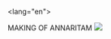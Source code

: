<!DOCTYPE html>
<lang="en">

<head>MAKING OF ANNARITAM</head>
<meta charset="utf-8"
<metaname="viewport" cotent="width=device-width,init
<title>form with semantic HTML</title>

</head>

<body>ANNARITAM is a group of three teens Anna,the crazy but romantic chick...RITA, the most exellent beautician in NAIROBI KENYA and TAMIL allias RORO in MAHANAIM INTERNATIONAL HIGHSCHOOL </body>
<img src="![image](https://github.com/tamiltamper/.annarita/assets/161198466/609a85f5-6b10-4940-a4e4-c240eacae89d)"</a>
<img src="![image](https://github.com/tamiltamper/.annarita/assets/161198466/2f06b71a-19d3-403e-a3e3-afa41ec28d4a)"</a>
